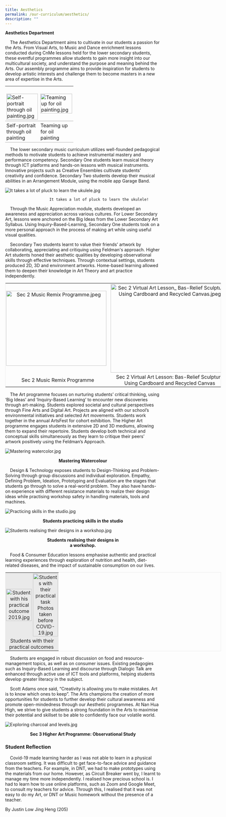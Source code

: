 ```yaml
---
title: Aesthetics
permalink: /our-curriculum/aesthetics/
description: ""
---
```

**Aesthetics Department**

&nbsp;&nbsp; &nbsp;The Aesthetics Department aims to cultivate in our students a passion for the Arts. From Visual Arts, to Music and Dance enrichment lessons conducted during CnMe lessons held for the lower secondary students, these eventful programmes allow students to gain more insight into our multicultural society, and understand the purpose and meaning behind the Arts. Our assembly programme aims to provide inspiration for students to develop artistic interests and challenge them to become masters in a new area of expertise in the Arts.  
  

<table style="margin-top: auto; margin-right: 0px !important; margin-bottom: auto; margin-left: auto; outline: 0px; padding: 0px; box-sizing: border-box; border-collapse: collapse; clear: both; border: none; width: 700px; height: auto !important;" class="ive_eobj_center iveo_table ives_tab_simple"><tbody style="margin: 0px; outline: 0px; padding: 0px; box-sizing: border-box;"><tr style="margin: 0px; outline: 0px; padding: 0px; box-sizing: border-box;"><td style="margin: 0px; outline: 0px; padding: 4px; box-sizing: border-box; text-align: left; background-color: transparent; border-bottom: 1px solid rgb(170, 170, 170); color: inherit; width: 60px;"><br style="margin: 0px; outline: 0px; padding: 0px; box-sizing: border-box;"><img style="margin: 0px 10px 0px 0px; outline: 0px; padding: 0px; box-sizing: border-box; float: left; max-width: 100%; height: auto !important;" class="ive_eobj_left" alt="Self-portrait through oil painting.jpg" width="100%" src="/images/Self-portrait%20through%20oil%20painting.jpg"></td><td style="margin: 0px; outline: 0px; padding: 4px; box-sizing: border-box; text-align: left; background-color: transparent; border-bottom: 1px solid rgb(170, 170, 170); color: inherit; width: 60px;"><img style="margin: 0px 10px 0px 0px; outline: 0px; padding: 0px; box-sizing: border-box; float: left; max-width: 100%; height: auto !important;" class="ive_eobj_left" alt="Teaming up for oil painting.jpg" width="100%" src="/images/Teaming%20up%20for%20oil%20painting.jpg"><br style="margin: 0px; outline: 0px; padding: 0px; box-sizing: border-box;"></td></tr><tr style="margin: 0px; outline: 0px; padding: 0px; box-sizing: border-box;"><td style="margin: 0px; outline: 0px; padding: 4px; box-sizing: border-box; text-align: left; background-color: transparent; border-bottom: 1px solid rgb(170, 170, 170); color: inherit; width: 60px;">Self-portrait through oil painting</td><td style="margin: 0px; outline: 0px; padding: 4px; box-sizing: border-box; text-align: left; background-color: transparent; border-bottom: 1px solid rgb(170, 170, 170); color: inherit; width: 60px;">Teaming up for oil painting&nbsp;</td></tr></tbody></table>

  
&nbsp;&nbsp; &nbsp;The lower secondary music curriculum utilizes well-founded pedagogical methods to motivate students to achieve instrumental mastery and performance competency. Secondary One students learn musical theory through ICT platforms and hands-on lessons with musical instruments. Innovative projects such as Creative Ensembles cultivate students’ creativity and confidence. Secondary Two students develop their musical abilities in an Arrangement Module, using the mobile app Garage Band.  
  
![It takes a lot of pluck to learn the ukulele.jpg](/images/It%20takes%20a%20lot%20of%20pluck%20to%20learn%20the%20ukulele.jpg)

						It takes a lot of pluck to learn the ukulele!

  
&nbsp;&nbsp; &nbsp;Through the Music Appreciation module, students developed an awareness and appreciation across various cultures.&nbsp;For Lower Secondary Art, lessons were anchored on the Big Ideas from the Lower Secondary Art Syllabus. Using Inquiry-Based-Learning, Secondary One students took on a more personal approach in the process of making art while using useful visual qualities.  
  
&nbsp;&nbsp; &nbsp;Secondary Two students learnt to value their friends’ artwork by collaborating, appreciating and critiquing using Feldman's approach. Higher Art students honed their aesthetic qualities by developing observational skills through effective techniques. Through contextual settings, students produced 2D, 3D and environment artworks. Home-based learning allowed them to deepen their knowledge in Art Theory and art practice independently.&nbsp;&nbsp;&nbsp;  
  

<table style="margin-top: auto; margin-right: 0px !important; margin-bottom: auto; margin-left: auto; outline: 0px; padding: 0px; box-sizing: border-box; clear: both; border: 1px solid rgb(234, 234, 234); width: 700px; height: auto !important;" class="ive_eobj_center iveo_table ives_tab_zen"><tbody style="margin: 0px; outline: 0px; padding: 0px; box-sizing: border-box;"><tr style="margin: 0px; outline: 0px; padding: 0px; box-sizing: border-box;"><td style="margin: 0px; outline: 0px; padding: 2px; box-sizing: border-box; text-align: center; width: 60px;"><img style="margin: 0px 10px 0px 0px; outline: 0px; padding: 0px; box-sizing: border-box; float: left; max-width: 100%; height: 243px; width: 325px;" class="ive_eobj_left" alt="Sec 2 Music Remix Programme.jpeg" width="100%" src="/images/Sec%202%20Music%20Remix%20Programme.jpeg"></td><td style="margin: 0px; outline: 0px; padding: 2px; box-sizing: border-box; text-align: center; width: 60px;"><img style="margin: auto; outline: 0px; padding: 0px; box-sizing: border-box; clear: both; display: block; max-width: 100%; height: 287px; width: 383px;" class="ive_eobj_center" alt="Sec 2 Virtual Art Lesson_ Bas-Relief Sculpture Using Cardboard and Recycled Canvas.jpeg" width="100%" src="/images/Sec%202%20Virtual%20Art%20Lesson.jpeg"></td></tr><tr style="margin: 0px; outline: 0px; padding: 0px; box-sizing: border-box;"><td style="margin: 0px; outline: 0px; padding: 2px; box-sizing: border-box; text-align: center; width: 60px;">Sec 2 Music Remix Programme</td><td style="margin: 0px; outline: 0px; padding: 2px; box-sizing: border-box; text-align: center; width: 60px;">Sec 2 Virtual Art Lesson: Bas-Relief Sculpture Using Cardboard and Recycled Canvas<br style="margin: 0px; outline: 0px; padding: 0px; box-sizing: border-box;"></td></tr></tbody></table>

  
&nbsp;&nbsp; &nbsp;The Art programme focuses on nurturing students’ critical thinking, using ‘Big Ideas’ and ‘Inquiry-Based Learning’ to encounter new discoveries through art-making. Students explored societal and cultural perspectives through Fine Arts and Digital Art. Projects are aligned with our school’s environmental initiatives and selected Art movements. Students work together in the annual ArtsFest for cohort exhibition. The Higher Art programme engages students in extensive 2D and 3D mediums, allowing them to expand their repertoire. Students develop both technical and conceptual skills simultaneously as they learn to critique their peers’ artwork positively using the Feldman’s Approach.  
  
![Mastering watercolor.jpg](/images/Mastering%20watercolor.jpg)  
<p style="text-align: center"><strong>Mastering Watercolour</strong></p>
  
&nbsp;&nbsp; &nbsp;Design &amp; Technology exposes students to Design-Thinking and Problem-Solving through group discussions and individual exploration. Empathy, Defining Problem, Ideation, Prototyping and Evaluation are the stages that students go through to solve a real-world problem. They also have hands-on experience with different resistance materials to realize their design ideas while practising workshop safety in handling materials, tools and machines.  


![Practicing skills in the studio.jpg](/images/Practicing%20skills%20in%20the%20studio.jpg) <p style="text-align: center"><strong>Students practicing skills in the studio</strong></p> 
![Students realising their designs in a workshop.jpg](/images/Students%20realising%20their%20designs%20in%20a%20workshop.jpg)<p style="text-align: center"><strong>Students realising their designs in  
a workshop.</strong></p> 

  

&nbsp;&nbsp; &nbsp;Food &amp; Consumer Education lessons emphasise authentic and practical learning experiences through exploration of nutrition and health, diet-related diseases, and the impact of sustainable consumption on our lives.  

<table style="margin-top: auto; margin-right: 0px !important; margin-bottom: auto; margin-left: auto; outline: 0px; padding: 0px; box-sizing: border-box; clear: both; border: 1px solid rgb(234, 234, 234); width: 700px; height: auto !important;" class="iveo_table ive_eobj_center ives_tab_1"><tbody style="margin: 0px; outline: 0px; padding: 0px; box-sizing: border-box;"><tr style="margin: 0px; outline: 0px; padding: 0px; box-sizing: border-box;"><td style="margin: 0px; outline: 0px; padding: 2px; box-sizing: border-box; text-align: center; background-color: rgb(234, 234, 234); color: rgb(34, 34, 34); width: 60px;"><img style="margin: 0px 10px 0px 0px; outline: 0px; padding: 0px; box-sizing: border-box; float: left; max-width: 100%; height: auto !important;" class="ive_eobj_left" alt="Student with his practical outcome 2019.jpg" width="100%" src="/images/Student%20with%20his%20practical%20outcome%202019.jpg"><span style="margin: 0px; outline: 0px; padding: 0px; box-sizing: border-box; background-color: rgb(234, 234, 234);"><br style="margin: 0px; outline: 0px; padding: 0px; box-sizing: border-box;"></span></td><td style="margin: 0px; outline: 0px; padding: 2px; box-sizing: border-box; text-align: center; background-color: rgb(234, 234, 234); color: rgb(34, 34, 34); width: 60px;"><img style="margin: 0px 10px 0px 0px; outline: 0px; padding: 0px; box-sizing: border-box; float: left; max-width: 100%; height: auto !important;" class="ive_eobj_left" alt="Students with their practical task Photos taken before COVID-19.jpg" width="100%" src="/images/Students%20with%20their%20practical%20task%20Photos%20taken%20before%20COVID-19.jpg"><span style="margin: 0px; outline: 0px; padding: 0px; box-sizing: border-box; background-color: rgb(234, 234, 234);"><br style="margin: 0px; outline: 0px; padding: 0px; box-sizing: border-box;"></span></td></tr><tr style="margin: 0px; outline: 0px; padding: 0px; box-sizing: border-box;"><td style="margin: 0px; outline: 0px; padding: 2px; box-sizing: border-box; text-align: center; background-color: rgb(234, 234, 234); color: rgb(34, 34, 34);" colspan="2"><span style="margin: 0px; outline: 0px; padding: 0px; box-sizing: border-box; background-color: rgb(234, 234, 234);">Students with their practical outcomes&nbsp;</span></td></tr></tbody></table>

&nbsp;&nbsp; &nbsp;Students are engaged in robust discussion on food and resource-management topics, as well as on consumer issues. Existing pedagogies such as Inquiry-Based Learning and discourse through Dialogic Talk are enhanced through active use of ICT tools and platforms, helping students develop greater literacy in the subject.  
  
&nbsp;&nbsp; &nbsp;Scott Adams once said, “Creativity is allowing you to make mistakes. Art is to know which ones to keep”. The Arts champions the creation of more opportunities for students to further develop their cultural awareness and promote open-mindedness through our Aesthetic programmes. At Nan Hua High, we strive to give students a strong foundation in the Arts to maximise their potential and skillset to be able to confidently face our volatile world.  
  
![Exploring charcoal and levels.jpg](/images/Exploring%20charcoal%20and%20levels.jpg)

<p style="text-align: center"><strong>Sec 3 Higher Art Programme: Observational Study</strong></p>

  

### Student Reflection

  
&nbsp;&nbsp; &nbsp;Covid-19 made learning harder as I was not able to learn in a physical classroom setting. It was difficult to get face-to-face advice and guidance from the teachers. For example, in DNT, we had to make prototypes using the materials from our home. However, as Circuit Breaker went by, I learnt to manage my time more independently. I realised how precious school is. I had to learn how to use online platforms, such as Zoom and Google Meet, to consult my teachers for advice. Through this, I realised that it was not easy to do my Art, or DNT or Music homework without the presence of a teacher.&nbsp;  
  

By Justin Low Jing Heng (205)